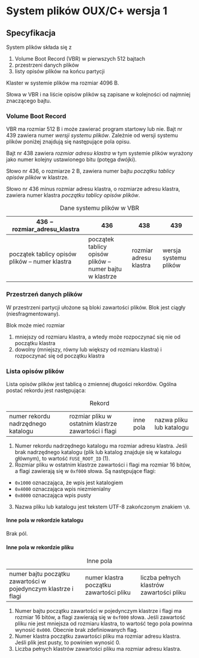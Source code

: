 # System plików OUX/C+ wersja 1
## Specyfikacja

System plików składa się z
1. Volume Boot Record (VBR) w pierwszych 512 bajtach
2. przestrzeni danych plików
3. listy opisów plików na końcu partycji

Klaster w systemie plików ma rozmiar 4096 B.

Słowa w VBR i na liście opisów plików są zapisane w kolejności od najmniej znaczącego bajtu.

### Volume Boot Record

VBR ma rozmiar 512 B i może zawierać program startowy lub nie.
Bajt nr 439 zawiera numer *wersji systemu plików*.
Zależnie od wersji systemu plików poniżej znajdują się następujące pola opisu.

Bajt nr 438 zawiera *rozmiar adresu klastra* w tym systemie plików wyrażony jako numer kolejny ustawionego bitu (potęga dwójki).

Słowo nr 436, o rozmiarze 2 B, zawiera numer bajtu *początku tablicy opisów plików* w klastrze.

Słowo nr 436 minus rozmiar adresu klastra, o rozmiarze adresu klastra, zawiera numer klastra *początku tablicy opisów plików*.

<table>
<caption>Dane systemu plików w VBR</caption>
<thead>
    <tr><th>436 − rozmiar_adresu_klastra</th><th>436</th><th>438</th><th>439</th></tr>
</thead>
<tbody>
    <tr><td>początek tablicy opisów plików – numer klastra</td><td>początek tablicy opisów plików – numer bajtu w klastrze</td><td>rozmiar adresu klastra</td><td>wersja systemu plików</td></tr>
</tbody>
</table>

### Przestrzeń danych plików

W przestrzeni partycji ułożone są bloki zawartości plików. Blok jest ciągły (niesfragmentowany).

Blok może mieć rozmiar
1. mniejszy od rozmiaru klastra, a wtedy może rozpoczynać się nie od początku klastra
2. dowolny (mniejszy, równy lub większy od rozmiaru klastra) i rozpoczynać się od początku klastra

### Lista opisów plików

Lista opisów plików jest tablicą o zmiennej długości rekordów.
Ogólna postać rekordu jest następująca:

<table>
    <caption>Rekord</caption>
    <tr><td>numer rekordu nadrzędnego katalogu</td><td>rozmiar pliku w ostatnim klastrze zawartości i flagi</td><td>inne pola</td><td>nazwa pliku lub katalogu</td></tr>
</table>

1. Numer rekordu nadrzędnego katalogu ma rozmiar adresu klastra.
Jeśli brak nadrzędnego katalogu (plik lub katalog znajduje się w katalogu głównym), to wartość `FUSE_ROOT_ID` (1).
2. Rozmiar pliku w ostatnim klastrze zawartości i flagi ma rozmiar 16 bitów, a flagi zawierają się w `0xf000` słowa.
Są następujące flagi:
* `0x1000` oznaczająca, że wpis jest katalogiem
* `0x4000` oznaczająca wpis niezmienialny
* `0x8000` oznaczająca wpis pusty
3. Nazwa pliku lub katalogu jest tekstem UTF-8 zakończonym znakiem `\0`.

#### Inne pola w rekordzie katalogu

Brak pól.

#### Inne pola w rekordzie pliku

<table>
    <caption>Inne pola</caption>
    <tr><td>numer bajtu początku zawartości w pojedynczym klastrze i flagi</td><td>numer klastra początku zawartości pliku</td><td>liczba pełnych klastrów zawartości pliku</td></tr>
</table>

1. Numer bajtu początku zawartości w pojedynczym klastrze i flagi ma rozmiar 16 bitów, a flagi zawierają się w `0xf000` słowa.
Jeśli zawartość pliku nie jest mniejsza od rozmiaru klastra, to wartość tego pola powinna wynosić `0x000`.
Obecnie brak zdefiniowanych flag.
2. Numer klastra początku zawartości pliku ma rozmiar adresu klastra.
Jeśli plik jest pusty, to powinien wynosić 0.
3. Liczba pełnych klastrów zawartości pliku ma rozmiar adresu klastra.
